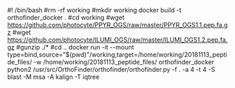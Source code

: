 #! /bin/bash
#rm -rf working
#mkdir working
docker build -t orthofinder_docker .
#cd working
#wget https://github.com/photocyte/PPYR_OGS/raw/master/PPYR_OGS1.1.pep.fa.gz
#wget https://github.com/photocyte/ILUMI_OGS/raw/master/ILUMI_OGS1.2.pep.fa.gz
#gunzip ./*
#cd ..
docker run -it --mount type=bind,source="$(pwd)"/working,target=/home/working/20181113_peptide_files/ -w /home/working/20181113_peptide_files/ orthofinder_docker python2 /usr/src/OrthoFinder/orthofinder/orthofinder.py -f . -a 4 -t 4 -S blast -M msa -A kalign -T iqtree

